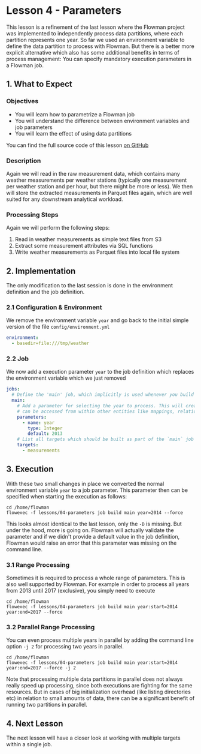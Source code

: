 # Lesson 4 - Parameters

This lesson is a refinement of the last lesson where the Flowman project was implemented to independently process
data partitions, where each partition represents one year. So far we used an environment variable to define the
data partition to process with Flowman. But there is a better more explicit alternative which also has some additional
benefits in terms of process management: You can specify mandatory execution parameters in a Flowman job.

## 1. What to Expect

### Objectives

* You will learn how to parametrize a Flowman job
* You will understand the difference between environment variables and job parameters
* You will learn the effect of using data partitions

You can find the full source code of this lesson [on GitHub](https://github.com/dimajix/flowman-tutorial/tree/develop/lessons/04-parameters)

### Description
Again we will read in the raw measurement data, which contains many weather measurements per weather stations
(typically one measurement per weather station and per hour, but there might be more or less). We then will store
the extracted measurements in Parquet files again, which are well suited for any downstream analytical workload.

### Processing Steps
Again we will perform the following steps:
1. Read in weather measurements as simple text files from S3
2. Extract some measurement attributes via SQL functions
3. Write weather measurements as Parquet files into local file system


## 2. Implementation
The only modification to the last session is done in the environment definition and the job definition.

### 2.1 Configuration & Environment
We remove the environment variable `year` and go back to the initial simple version of the file `config/environment.yml`

```yaml
environment:
  - basedir=file:///tmp/weather
```

### 2.2 Job
We now add a execution parameter `year` to the job definition which replaces the environment variable which we just 
removed

```yaml
jobs:
  # Define the 'main' job, which implicitly is used whenever you build the whole project
  main:
    # Add a parameter for selecting the year to process. This will create an environment variable `$year` which
    # can be accessed from within other entities like mappings, relations, etc
    parameters:
      - name: year
        type: Integer
        default: 2013
    # List all targets which should be built as part of the `main` job
    targets:
      - measurements
```


## 3. Execution

With these two small changes in place we converted the normal environment variable `year` to a job parameter. This
parameter then can be specified when starting the execution as follows:

```shell
cd /home/flowman
flowexec -f lessons/04-parameters job build main year=2014 --force
```

This looks almost identical to the last lesson, only the `-D` is missing. But under the hood, more is going on. Flowman
will actually validate the parameter and if we didn't provide a default value in the job definition, Flowman would 
raise an error that this parameter was missing on the command line.

### 3.1 Range Processing
Sometimes it is required to process a whole range of parameters. This is also well supported by Flowman. For example
in order to process all years from 2013 until 2017 (exclusive), you simply need to execute

```shell
cd /home/flowman
flowexec -f lessons/04-parameters job build main year:start=2014 year:end=2017 --force
```

### 3.2 Parallel Range Processing
You can even process multiple years in parallel by adding the command line option `-j 2` for processing two years
in parallel.

```shell
cd /home/flowman
flowexec -f lessons/04-parameters job build main year:start=2014 year:end=2017 --force -j 2
```

Note that processing multiple data partitions in parallel does not always really speed up processing, since both 
executions are fighting for the same resources. But in cases of big initialization overhead (like listing directories
etc) in relation to small amounts of data, there can be a significant benefit of running two partitions in parallel.


## 4. Next Lesson

The next lesson will have a closer look at working with multiple targets within a single job.
